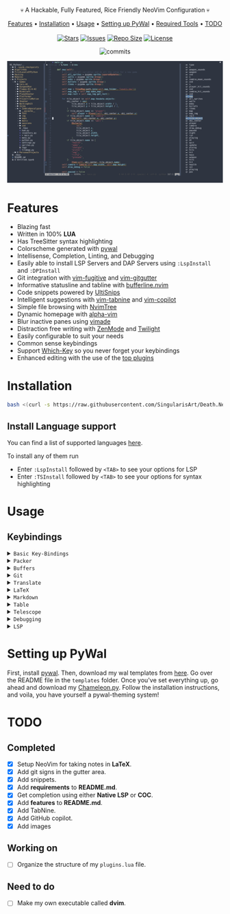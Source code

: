 <p align="center">💀 A Hackable, Fully Featured, Rice Friendly NeoVim Configuration 💀</p>

<p align="center">
  <a href="#features">Features</a> •
  <a href="#installation">Installation</a> •
  <a href="#usage">Usage</a> •
  <a href="#setting-up-pywal">Setting up PyWal</a> •
  <a href="#required-tools">Required Tools</a> •
  <a href="#todo">TODO</a>
  <br>
  <br>
  <a href="https://github.com/SingularisArt/Death.NeoVim/stargazers">
    <img alt="Stars" src="https://img.shields.io/github/stars/SingularisArt/Death.NeoVim?style=for-the-badge&logo=starship&color=C9CBFF&logoColor=D9E0EE&labelColor=302D41"></a>
  <a href="https://github.com/SingularisArt/Death.NeoVim/issues">
    <img alt="Issues" src="https://img.shields.io/github/issues/SingularisArt/Death.NeoVim?style=for-the-badge&logo=bilibili&color=F5E0DC&logoColor=D9E0EE&labelColor=302D41"></a>
  <a href="https://github.com/SingularisArt/Death.NeoVim">
    <img alt="Repo Size" src="https://img.shields.io/github/repo-size/SingularisArt/Death.NeoVim?color=%23DDB6F2&label=SIZE&logo=codesandbox&style=for-the-badge&logoColor=D9E0EE&labelColor=302D41"/></a>
  <a href="https://github.com/SingularisArt/Death.NeoVim">
    <img alt="License" src="https://img.shields.io/github/license/SingularisArt/Death.NeoVim?style=for-the-badge&logo=starship&color=C9CBFF&logoColor=D9E0EE&labelColor=302D41"/></a>
</p>

<p align="center">
  <img src="https://stars.medv.io/SingularisArt/Death.NeoVim.svg", title="commits"/>
</p>

<p align="center">
  <img src="media/screenshot-1.png">
</p>

# Features

* Blazing fast
* Written in 100% **LUA**
* Has TreeSitter syntax highlighting
* Colorscheme generated with [pywal](https://github.com/dylanaraps/pywal)
* Intellisense, Completion, Linting, and Debugging
* Easily able to install LSP Servers and DAP Servers using `:LspInstall` and
  `:DPInstall`
* Git integration with [vim-fugitive](https://github.com/tpope/vim-fugitive)
  and [vim-gitgutter](https://github.com/airblade/vim-gitgutter)
* Informative statusline and tabline with
  [bufferline.nvim](https://github.com/akinsho/bufferline.nvim)
* Code snippets powered by [UltiSnips](https://github.com/SirVer/ultisnips)
* Intelligent suggestions with
  [vim-tabnine](https://github.com/zxqfl/tabnine-vim) and
  [vim-copilot](https://github.com/github/copilot.vim)
* Simple file browsing with
  [NvimTree](https://github.com/kyazdani42/nvim-tree.lua)
* Dynamic homepage with [alpha-vim](https://github.com/goolord/alpha-nvim)
* Blur inactive panes using [vimade](https://github.com/TaDaa/vimade)
* Distraction free writing with
  [ZenMode](https://github.com/folke/zen-mode.nvim) and
  [Twilight](https://github.com/folke/twilight.nvim)
* Easily configurable to suit your needs
* Common sense keybindings
* Support [Which-Key](https://github.com/folke/which-key.nvim) so you never
  forget your keybindings
* Enhanced editing with the use of the [top plugins](#very-useful-plugins)

# Installation

```sh
bash <(curl -s https://raw.githubusercontent.com/SingularisArt/Death.NeoVim/master/utils/installer/installer.sh)
```

## Install Language support

You can find a list of supported languages
[here](https://github.com/kabouzeid/nvim-lspinstall/tree/main/lua/lspinstall/servers).

To install any of them run

* Enter `:LspInstall` followed by `<TAB>` to see your options for LSP
* Enter `:TSInstall` followed by `<TAB>` to see your options for syntax
  highlighting

# Usage

## Keybindings

<details><summary><code>Basic Key-Bindings</code></summary>
<p>
  
| Function                                | Keybind           |
| --------------------------------------- | ---------------   |
| Leader Key                              | `SPACE`           |
| Create a new tab                        | `Ctrl+t`          |
| Remove the current tab                  | `Ctrl+w`          |
| Toggle QuickFix                         | `Right Arrow`     |
| Close QuickFix                          | `Left Arrow`      |
| Previous QuickFix item                  | `Up Arrow`        |
| Next QuickFix item                      | `Down Arrow`      |
| Format file                             | `Ctrl+s`          |
| Correct a misspelled word               | `Ctrl+l`          |
| Create a vertical split                 | `<Leader>+v`      |
| Create a horizontal split               | `<Leader>+h`      |
| Close all splits                        | `<Leader>+o`      |
| Highlight everything                    | `Ctrl+a`          |
| Move text up                            | `J` (VISUAL MODE) |
| Move text down                          | `K` (VISUAL MODE) |
| Move text up                            | `<Leader>j`       |
| Move text down                          | `<Leader>k`       |
| Open NvimTree                           | `<Leader>e`       |
| Toggle easymotion                       | `<Leader>y`       |
| Toggle SymbolsOutline                   | `<Leader>u`       |

</p>
</details>

<details><summary><code>Packer</code></summary>
<p>
  
| Function                                | Keybind         |
| --------------------------------------- | --------------- |
| Install plugins                         | `<Leader>pi`    |
| Update plugins                          | `<Leader>pu`    |
| Clean plugins                           | `<Leader>pc`    |
| Load plugins                            | `<Leader>pl`    |
| Sync plugins                            | `<Leader>ps`    |
| Bring profile                           | `<Leader>pp`    |

</p>
</details>

<details><summary><code>Buffers</code></summary>
<p>
  
| Function                                | Keybind         |
| --------------------------------------- | --------------- |
| Pick from the buffers                   | `<Leader>bp`    |
| Close all buffers to the left           | `<Leader>bcl`   |
| Close all buffers to the right          | `<Leader>bcr`   |
| Move buffer next                        | `<Leader>bmn`   |
| Move buffer previous                    | `<Leader>bmp`   |
| Sort buffers by directory               | `<Leader>bsd`   |
| Sort buffers by extension               | `<Leader>bse`   |
| Sort buffers by relative directory      | `<Leader>bsr`   |
| Sort buffers by tabs                    | `<Leader>bst`   |
| List all buffers with JABS              | \`              |

</p>
</details>

<details><summary><code>Git</code></summary>
<p>
  
| Function                                | Keybind         |
| --------------------------------------- | --------------- |
| Git status                              | `<Leader>gs`    |
| Git add                                 | `<Leader>ga`    |
| Git commit                              | `<Leader>gc`    |
| Git push                                | `<Leader>gp`    |
| Git pull                                | `<Leader>gP`    |
| Git log                                 | `<Leader>gl`    |
| Git diff                                | `<Leader>gd`    |
| Lazy Git                                | `<Leader>gL`    |
| Lazy Git Filter                         | `<Leader>gf`    |

</p>
</details>

<details><summary><code>Translate</code></summary>
<p>
  
| Function                                | Keybind         |
| --------------------------------------- | --------------- |
| Show the translation in the cmd line    | `<Leader>Rt`    |
| Show the translation in a pop-up        | `<Leader>Rw`    |
| Convert the word to the translated word | `<Leader>Rr`    |

</p>
</details>

<details><summary><code>LaTeX</code></summary>
<p>
  
| Function                                | Keybind         |
| --------------------------------------- | --------------- |
| Clean                                   | `<Leader>lll`   |
| Clean Cache                             | `<Leader>llc`   |
| Compile                                 | `<Leader>lcc`   |
| Compile and show output                 | `<Leader>lco`   |
| Compile and show SS                     | `<Leader>lcs`   |
| Compile selected                        | `<Leader>lce`   |
| Reload                                  | `<Leader>lrr`   |
| Reload state                            | `<Leader>lrs`   |
| Stop                                    | `<Leader>lop`   |
| Stop all                                | `<Leader>loa`   |
| Show TOC                                | `<Leader>ltt`   |
| Show context menu                       | `<Leader>lm`    |
| Count letters                           | `<Leader>lu`    |
| Count words                             | `<Leader>lw`    |
| Document package                        | `<Leader>ld`    |
| Errors                                  | `<Leader>le`    |
| Status                                  | `<Leader>ls`    |
| View pdf                                | `<Leader>vl`    |
| Info                                    | `<Leader>li`    |

</p>
</details>

<details><summary><code>Markdown</code></summary>
<p>
  
| Function                                | Keybind         |
| --------------------------------------- | --------------- |
| Preview markdown                        | `<Leader>mp`    |

</p>
</details>

<details><summary><code>Table</code></summary>
<p>
  
| Function                                | Keybind         |
| --------------------------------------- | --------------- |
| Toggle table mode                       | `<Leader>tt`    |
| Delete row                              | `<Leader>tdd`   |
| Delete column                           | `<Leader>tdc`   |
| Insert column                           | `<Leader>tic`   |
| Add formula                             | `<Leader>tfa`   |
| Evaluate the formula on the current row | `<Leader>tfe`   |
| Get cell info                           | `<Leader>tn`

</p>
</details>

<details><summary><code>Telescope</code></summary>
<p>
  
| Function                                | Keybind         |
| --------------------------------------- | --------------- |
| Find files                              | `<Leader>fff`   |
| Find files using a file browser         | `<Leader>ffb`   |
| Git status                              | `<Leader>fgs`   |
| Git commits                             | `<Leader>fgc`   |
| Git branches                            | `<Leader>fgb`   |
| Git stash                               | `<Leader>fgt`   |
| Look through old files                  | `<Leader>fo`    |
| Go through the colorschemes             | `<Leader>fc`    |
| Go through buffers                      | `<Leader>fb`    |
| Go through commands                     | `<Leader>fm`    |
| Go through the QuickFix list            | `<Leader>fq`    |
| Do a live grep                          | `<Leader>fl`    |
| Go through marks                        | `<Leader>fm`    |
| Go through projects                     | `<Leader>fp`    |

</p>
</details>

<details><summary><code>Debugging</code></summary>
<p>

| Function                                | Keybind         |
| --------------------------------------- | --------------- |
| Start debug session                     | `<Leader>ds`    |
| Conditional breakpoint                  | `<Leader>dC`    |
| Toggle breakpoint                       | `<Leader>db`    |
| Toggle UI                               | `<Leader>dU`    |
| Continue                                | `<Leader>dc`    |
| Step back                               | `<Leader>db`    |
| Step into                               | `<Leader>di`    |
| Step over                               | `<Leader>do`    |
| Step out                                | `<Leader>du`    |
| Run to cursor                           | `<Leader>dR`    |
| Hover variable                          | `<Leader>dh`    |
| Get session                             | `<Leader>dg`    |
| Evaluate                                | `<Leader>de`    |
| Evaluate input                          | `<Leader>dE`    |
| Toggle repl                             | `<Leader>dr`    |
| Scopes                                  | `<Leader>dS`    |
| Pause                                   | `<Leader>dp`    |
| Disconnect                              | `<Leader>dd`    |
| Quit                                    | `<Leader>dq`    |
| Terminate                               | `<Leader>dx`    |

</p>
</details>

<details><summary><code>LSP</code></summary>
<p>
  
| Function                                 | Keybind         |
| ---------------------------------------- | --------------- |
| Go to definition                         | `<Leader>sdd`   |
| Show references                          | `<Leader>sdr`   |
| Get type definition                      | `<Leader>sdt`   |
| Show definition preview in pop-up window | `<Leader>sdp`   |
| Add workspace                            | `<Leader>swa`   |
| Remove workspace                         | `<Leader>swr`   |
| Show documentation                       | `<Leader>sh`    |
| Show code actions                        | `<Leader>sc`    |
| Show line diagnostics                    | `<Leader>se`    |
| Show QuickFix list                       | `<Leader>sq`    |
| Format                                   | `<Leader>sf`    |
| Rename                                   | `<Leader>sr`    |
| Go to implementation                     | `<Leader>si`    |
| Go to next diagnostic                    | `<Leader>sj`    |
| Go to prev diagnostic                    | `<Leader>sk`    |
| Close all windows                        | `<Leader>sC`    |

</p>
</details>

# Setting up PyWal

First, install [pywal](https://github.com/dylanaraps/pywal). Then, download my
wal templates from
[here](https://github.com/SingularisArt/Singularis/tree/master/aspects/wal). Go
over the README file in the `templates` folder. Once you've set everything up,
go ahead and download my
[Chameleon.py](https://github.com/SingularisArt/Chameleon). Follow the
installation instructions, and voila, you have yourself a pywal-theming system!

# TODO

## Completed

- [x] Setup NeoVim for taking notes in **LaTeX**.
- [x] Add git signs in the gutter area.
- [x] Add snippets.
- [x] Add **requirements** to **README.md**.
- [x] Get completion using either **Native LSP** or **COC**.
- [x] Add **features** to **README.md**.
- [x] Add TabNine.
- [x] Add GitHub copilot.
- [x] Add images

## Working on

- [ ] Organize the structure of my `plugins.lua` file.

## Need to do

- [ ] Make my own executable called **dvim**.
